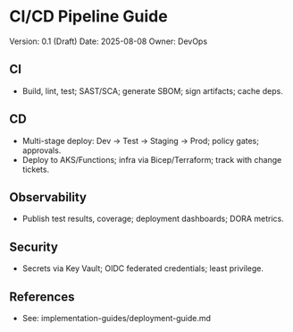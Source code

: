 # CI/CD Pipeline Guide

Version: 0.1 (Draft)
Date: 2025-08-08
Owner: DevOps

## CI
- Build, lint, test; SAST/SCA; generate SBOM; sign artifacts; cache deps.

## CD
- Multi-stage deploy: Dev → Test → Staging → Prod; policy gates; approvals.
- Deploy to AKS/Functions; infra via Bicep/Terraform; track with change tickets.

## Observability
- Publish test results, coverage; deployment dashboards; DORA metrics.

## Security
- Secrets via Key Vault; OIDC federated credentials; least privilege.

## References
- See: implementation-guides/deployment-guide.md
